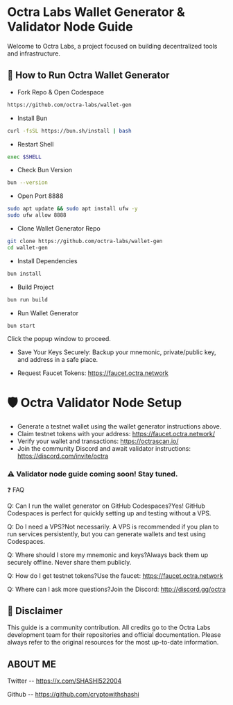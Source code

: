 # Octra Labs Wallet Generator & Validator Node Guide

Welcome to Octra Labs, a project focused on building decentralized tools and infrastructure.

## 🚀 How to Run Octra Wallet Generator

- Fork Repo & Open Codespace

```bash
https://github.com/octra-labs/wallet-gen
```

- Install Bun

```bash
curl -fsSL https://bun.sh/install | bash
```

- Restart Shell

```bash
exec $SHELL
```

- Check Bun Version

```bash
bun --version
```

- Open Port 8888

```bash
sudo apt update && sudo apt install ufw -y
sudo ufw allow 8888
```
- Clone Wallet Generator Repo

```bash
git clone https://github.com/octra-labs/wallet-gen
cd wallet-gen
```

- Install Dependencies

```bash
bun install
```

- Build Project

```bash
bun run build
```

- Run Wallet Generator

```bash
bun start
```

Click the popup window to proceed.

- Save Your Keys Securely: Backup your mnemonic, private/public key, and address in a safe place.

- Request Faucet Tokens: https://faucet.octra.network

# 🛡️ Octra Validator Node Setup


- Generate a testnet wallet using the wallet generator instructions above.
- Claim testnet tokens with your address: https://faucet.octra.network/
- Verify your wallet and transactions: https://octrascan.io/
- Join the community Discord and await validator instructions: https://discord.com/invite/octra

### ⚠️ Validator node guide coming soon! Stay tuned.

❓ FAQ

Q: Can I run the wallet generator on GitHub Codespaces?Yes! GitHub Codespaces is perfect for quickly setting up and testing without a VPS.

Q: Do I need a VPS?Not necessarily. A VPS is recommended if you plan to run services persistently, but you can generate wallets and test using Codespaces.

Q: Where should I store my mnemonic and keys?Always back them up securely offline. Never share them publicly.

Q: How do I get testnet tokens?Use the faucet: https://faucet.octra.network

Q: Where can I ask more questions?Join the Discord: http://discord.gg/octra

## 📢 Disclaimer

This guide is a community contribution. All credits go to the Octra Labs development team for their repositories and official documentation. Please always refer to the original resources for the most up-to-date information.



## ABOUT ME

Twitter -- https://x.com/SHASHI522004

Github -- https://github.com/cryptowithshashi
